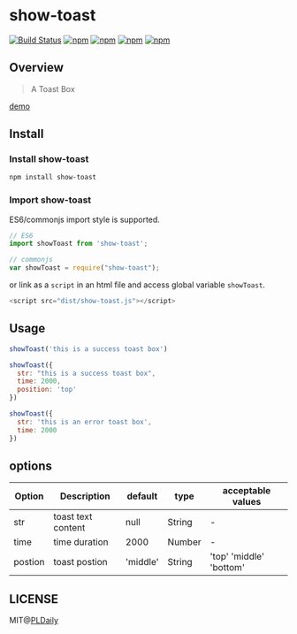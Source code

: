 # show-toast

[![Build Status](https://travis-ci.org/PLDaily/show-toast.svg?branch=master)](https://travis-ci.org/PLDaily/show-toast)
[![npm](https://img.shields.io/npm/v/show-toast.svg)](https://www.npmjs.com/package/show-toast)
[![npm](https://img.shields.io/npm/dt/show-toast.svg)](https://www.npmjs.com/package/show-toast)
[![npm](https://img.shields.io/npm/l/show-toast.svg)](https://www.npmjs.com/package/show-toast)
[![npm](https://img.shields.io/badge/code_style-standard-brightgreen.svg)](https://github.com/standard/standard)

## Overview
> A Toast Box

[demo](http://67.218.146.247:8082/example/)

## Install

### Install show-toast

```sh
npm install show-toast
```

### Import show-toast

ES6/commonjs import style is supported.

```js
// ES6
import showToast from 'show-toast';

// commonjs
var showToast = require("show-toast");
```
or link as a `script` in an html file and access global variable `showToast`.

```js
<script src="dist/show-toast.js"></script>
```

## Usage

```js
showToast('this is a success toast box')

showToast({
  str: "this is a success toast box",
  time: 2000,
  position: 'top'
})

showToast({
  str: 'this is an error toast box',
  time: 2000
})
```

## options


| Option  | Description            | default     | type      | acceptable values        |
| ------- | ---------------------- | ----------- | --------- | ------------------------ |
| str     | toast text content     | null        | String    |           -              |
| time    | time duration          | 2000        | Number    |           -              | 
| postion | toast postion          | 'middle'    | String    |  'top' 'middle' 'bottom' |

## LICENSE

MIT@[PLDaily](https://github.com/PLDaily)
